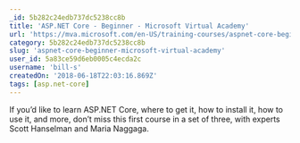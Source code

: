 ```yaml
---
_id: 5b282c24edb737dc5238cc8b
title: 'ASP.NET Core - Beginner - Microsoft Virtual Academy'
url: 'https://mva.microsoft.com/en-US/training-courses/aspnet-core-beginner-18153'
category: 5b282c24edb737dc5238cc8b
slug: 'aspnet-core-beginner-microsoft-virtual-academy'
user_id: 5a83ce59d6eb0005c4ecda2c
username: 'bill-s'
createdOn: '2018-06-18T22:03:16.869Z'
tags: [asp.net-core]
---
```


If you’d like to learn ASP.NET Core, where to get it, how to install it, how to use it, and more, don’t miss this first course in a set of three, with experts Scott Hanselman and Maria Naggaga.

